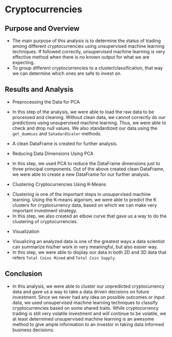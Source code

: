 # Cryptocurrencies
## Purpose and Overview
   * The main purpose of this analysis is to determine the status of trading among different cryptocurrencies using unsupervised machine learning techniques. If followed correctly, unsupervised machine learning is very effective method when there is no known output for what we are expecting.
   * To group different cryptocurrencies to a cluster/classification, that way we can determine which ones are safe to invest on.

## Results and Analysis
   
   * Preprocessing the Data for PCA
   - In this step of the analysis, we were able to load the raw data to be processed and cleaning. Without clean data, we cannot correctly do our predictions using unsupervised machine learning. Thus, we were able to check and drop null values. We also standardized our data using the `get_dummies` and `SatadardScaler` methods.

   - A clean DataFrame is created for further analysis.

   * Reducing Data Dimensions Using PCA
   - In this step, we used PCA to reduce the DataFrame dimensions just to three principal components. Out of the above created clean DataFrame, we were able to create a new DataFrame for our further analysis.

   * Clustering Cryptocurrencies Using K-Means
   - Clustering is one of the important steps in unsupervised machine learning. Using the K-means algorism, we were able to predict the K clusters for cryptocurrency data, based on which we can make very important investment strategy.
   - In this step, we also created an elbow curve that gave us a way to do the clustering of cryptocurrencies.

   * Visualization
   - Visualizing an analyzed data is one of the greatest ways a data scientist can summarize his/her work in very meaningful, but also easier way.
   - In this step, we were able to display our data in both 2D and 3D data that refers `Total Coins Mined` and `Total Coin Supply`. 

   ## Conclusion
   - In this analysis, we were able to cluster our unpredicted cryptocurrency data and gave us a way to take a data driven decisions on future investment. Since we never had any idea on possible outcomes or input data, we used unsupervised machine learning techniques to classify cryptocurrencies based on some shared traits. While cryptocurrency trading is still very volatile investment and will continue to be volatile, we at least determined unsupervised machine learning is an awesome method to give ample information to an investor in taking data informed business decisions.